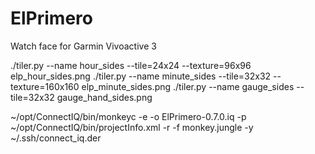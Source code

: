 # ElPrimero
Watch face for Garmin Vivoactive 3

./tiler.py --name hour_sides   --tile=24x24 --texture=96x96 elp_hour_sides.png
./tiler.py --name minute_sides --tile=32x32 --texture=160x160 elp_minute_sides.png 
./tiler.py --name gauge_sides  --tile=32x32  gauge_hand_sides.png 

~/opt/ConnectIQ/bin/monkeyc -e -o ElPrimero-0.7.0.iq -p ~/opt/ConnectIQ/bin/projectInfo.xml -r -f monkey.jungle -y ~/.ssh/connect_iq.der 
